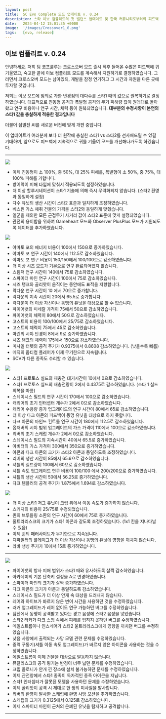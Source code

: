 ```yaml
---
layout: post
title:  SC Evo Complete 모드 업데이트 v. 0.24
description: 스타 이보 컴플리트의 첫 밸런스 업데이트 및 한국 커뮤니티로부터의 피드백 수용
date:   2024-04-12 15:01:35 +0000
image:  '/images/Crossover1_0.png'
tags:   [evo, release]
---
```


## 이보 컴플리트 v. 0.24

안녕하세요. 저희 팀 코프룰루는 크로스오버 모드 출시 직후 들어온 수많은 피드백에 귀 기울였고, 숙고한 끝에 이보 컴플리트 모드를 계속해서 지원하기로 결정하였습니다. 그러면서 크로스오버 모드는 남아있되, 개발을 잠정 연기하고 그 시간과 자원을 다른 곳에 투자할 것입니다.

저희는 이보 모드에 임의로 가한 변경점의 대다수를 스타1 때의 값으로 원복하기로 결정하였습니다. 대표적으로 진동형 공격과 폭발형 공격의 무기 피해량 값이 원래대로 돌아왔고 연구 비용이나 연구 시간, 체력 등이 원복되었습니다.
**대부분의 수정사항이 본연의 스타1 값을 충실하게 적용한 결과입니다**

더불어 섬멸전 AI를 새로운 버전에 맞게 개편 중입니다.

이 업데이트가 여러분께 보다 더 원작에 충실한 스타1 vs 스타2를 선사해드릴 수 있길 기대하며, 앞으로도 피드백에 지속적으로 귀를 기울여 모드를 개선해나가도록 하겠습니다.

***

![]({{site.baseurl}}/images/Divider_Extension.png)

* 이제 진동형이 소 100%, 중 50%, 대 25% 피해를, 폭발형이 소 50%, 중 75%, 대 100% 피해를 가합니다.
* 방어력이 피해 타입에 맞춰서 적용되도록 설정하였습니다. 
* 더 이상 할루시네이션이 스타1 기술에 의해 즉시 무력화되지 않습니다. (스타2 환영과 동일하게 설정)
* 다수 유닛의 생산 시간이 스타2 표준과 일치하게 조정하였습니다.
* 베스핀 가스 채취 건물의 가격을 스타2와 동일하게 맞췄습니다.
* 일꾼을 제외한 모든 근접무기 사거리 값이 스타2 표준에 맞게 설정되었습니다.
* 관전의 용이함을 위하여 Gameheart 모드와 Observer PlusPlus 모드가 지원되도록 데이터를 추가하였습니다.

![]({{site.baseurl}}/images/Divider_Terran.png)

* 야마토 포의 에너지 비용이 100에서 150으로 증가하였습니다.
* 야마토 포 연구 시간이 140에서 112.5로 감소하였습니다.
* 야마토 포 연구 비용이 150/150에서 100/100으로 감소하였습니다.
* 더 이상 시즈 모드가 기본으로 연구 완료되어있지 않습니다.
* 스팀팩 연구 시간이 140에서 75로 감소하였습니다.
* 스파이더 마인 연구 시간이 100에서 75로 감소하였습니다.
* 시즈 탱크와 골리앗이 움직이는 동안에도 표적을 지향합니다.
* 락다운 연구 시간이 10 에서 70으로 증가합니다.
* 락다운의 지속 시간이 20에서 65.5로 증가합니다.
* 락다운이 더 이상 자신이나 동맹의 유닛을 대상으로 할 수 없습니다.
* 파이어뱃의 미네랄 가격이 75에서 50으로 감소하였습니다.
* 파이어뱃의 체력이 80에서 50으로 감소하였습니다.
* 고스트의 비용이 100/100에서 25/75로 감소하였습니다.
* 고스트의 체력이 75에서 45로 감소하였습니다.
* 마린의 시야 반경이 8에서 9로 증가하였습니다.
* 시즈 탱크의 체력이 175에서 150으로 감소하였습니다.
* 미사일 터렛의 공격 주기가 0.9375에서 0.8608 감소하였습니다. (낮을수록 빠름)
* 메딕의 옵티컬 플레어가 이제 무기한으로 지속됩니다.
* SCV가 다른 종족도 수리할 수 있습니다.

![]({{site.baseurl}}/images/Divider_Protoss.png)

* 스타1 프로토스 실드의 재충전 대기시간이 10에서 0으로 감소하였습니다. 
* 스타1 프로토스 실드의 재충전량이 2에서 0.4375로 감소하였습니다. (스타 1 실드 회복을 따름)
* 스테이시스 필드의 연구 시간이 170에서 100으로 감소하였습니다.
* 캐리어의 초기 인터셉터 개수가 2에서 0으로 감소하였습니다.
* 캐리어 수용량 증가 업그레이드의 연구 시간이 80에서 65로 감소하였습니다.
* 더 이상 다크 아콘의 피드백이 동맹 유닛을 대상으로 하지 못합니다.
* 다크 아콘의 마인드 컨트롤 연구 시간이 180에서 112.5로 감소하였습니다.
* 옵저버의 시야 범위 업그레이드의 가스 가격이 110에서 100으로 감소하였습니다.
* 리버의 초기 스캐럽 개수가 2에서 0으로 감소하였습니다.
* 스테이시스 필드의 지속시간이 40에서 65.5로 증가하였습니다.
* 아비터의 가스 가격이 300에서 350으로 증가하였습니다.
* 아콘과 다크 아콘의 크기가 스타2 아콘과 동일하도록 조정하였습니다.
* 리버의 생산 시간이 85에서 65.6으로 감소하였습니다.
* 셔틀의 실드량이 100에서 60으로 감소하였습니다.
* 셔틀 속도 업그레이드 연구 비용이 100/100 에서 200/200으로 증가하였습니다.
* 셔틀의 생산 시간이 50에서 56.25로 증가하였습니다.
* 다크 템플러의 공격 주기가 1.875에서 1.694로 감소하였습니다.


![]({{site.baseurl}}/images/Divider_Zerg.png)

* 더 이상 스타1 저그 유닛이 크립 위에서 이동 속도가 증가하지 않습니다.
* 스커지의 비용이 25/75로 수정되었습니다.
* 퀸의 브루들링 소환의 연구 시간이 60에서 75로 증가하였습니다.
* 울트라리스크의 크기가 스타1 아콘과 같도록 조정하였습니다. (1x1 칸을 지나다닐 수 있음)
* 이제 퀸의 패러사이트가 무기한으로 지속됩니다.
* 디파일러의 플레이그가 더 이상 자신이나 동맹의 유닛에 영향을 끼치지 않습니다.
* 라바 생성 주기가 10에서 15로 증가하였습니다.

***

![]({{site.baseurl}}/images/Divider_CoreMods.png)

* 파이어뱃의 방사 피해 범위가 스타1 때와 유사하도록 살짝 감소하였습니다.
* 아카데미의 기본 단축키 설정을 A로 변경하였습니다.
* 스파이더 마인의 크기가 살짝 증가하였습니다.
* 다크 아콘의 크기가 아콘과 동일하도록 감소하였습니다.
* 스테이시스 필드가 더 이상 안개 속 대상을 드러내지 않습니다.
* 레어와 하이브가 바르지 않은 변이 시간을 사용하던 것을 수정하였습니다.
* 러커 업그레이드가 레어 없이도 연구 가능하던 버그를 수정하였습니다.
* 팀전에서 동맹이 공격받고 있다는 경고 음성에 스타2 음성을 넣었습니다.
* 스타2 러커가 다크 스웜 속에서 피해를 입히지 못하던 버그를 수정하였습니다.
* 메일스트롬이나 인스네어가 스타2 울트라리스크에게 영향을 끼치던 버그를 수정하였습니다.
* 낮음 사양에서 출력되는 사망 모델 관련 문제를 수정하였습니다.
* 중력 구동기(셔틀 이동 속도 업그레이드)가 바르지 않은 아이콘을 사용하는 것을 수정하였습니다.
* 메일스트롬이 이제 건물을 대상으로 발동하지 않습니다.
* 뮤탈리스크의 공격 튕기는 반경이 너무 넓던 문제를 수정하였습니다.
* 크립 콜로니가 안개 낀 장소에 설치 불가능하던 문제를 수정하였습니다.
* 이제 관전창에서 스타1 종족이 독자적인 종족 아이콘을 지닙니다.
* 스타1 인터셉터가 잘못된 모델을 사용하던 문제를 수정하였습니다.
* 이제 골리앗이 공격 시 제대로 한 쌍의 미사일을 발사합니다.
* 리버의 환영이 발사한 스캐럽에 환영 사망 모션을 추가하였습니다.
* 스캐럽의 크기가 0.3125에서 0.125로 감소하였습니다.
* 이제 스파이더 마인이 근처의 은폐된 유닛을 탐지하고 공격합니다.

***
